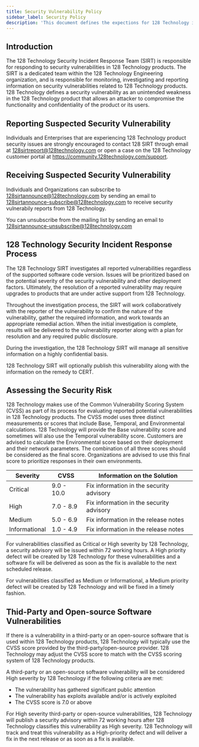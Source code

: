 ```yaml
---
title: Security Vulnerability Policy
sidebar_label: Security Policy
description: 'This document defines the expections for 128 Technology in delivering communication and resolutions to security related vulenerabilities.'
---
```


## Introduction

The 128 Technology Security Incident Response Team (SIRT) is responsible for responding to security vulnerabilities in 128 Technology products. The SIRT is a dedicated team within the 128 Technology Engineering organization, and is responsible for monitoring, investigating and reporting information on security vulnerabilities related to 128 Technology products. 128 Technology defines a security vulnerability as an unintended weakness in the 128 Technology product that allows an attacker to compromise the functionality and confidentiality of the product or its users.

## Reporting Suspected Security Vulnerability

Individuals and Enterprises that are experiencing 128 Technology product security issues are strongly encouraged to contact 128 SIRT through email at 128sirtreport@128technology.com or open a case on the 128 Technology customer portal at https://community.128technology.com/support.

## Receiving Suspected Security Vulnerability

Individuals and Organizations can subscribe to 128sirtannounce@128technology.com by sending an email to 128sirtannounce-subscribe@128technology.com to receive security vulnerabily reports from 128 Technology.

You can unsubscribe from the mailing list by sending an email to 128sirtannounce-unsubscribe@128technology.com

## 128 Technology Security Incident Response Process

The 128 Technology SIRT investigates all reported vulnerabilities regardless of the supported software code version. Issues will be prioritized based on the potential severity of the security vulnerability and other deployment factors. Ultimately, the resolution of a reported vulnerability may require upgrades to products that are under active support from 128 Technology.

Throughout the investigation process, the SIRT will work collaboratively with the reporter of the vulnerability to confirm the nature of the vulnerability, gather the required information, and work towards an appropriate remedial action. When the initial investigation is complete, results will be delivered to the vulnerability reporter along with a plan for resolution and any required public disclosure.

During the investigation, the 128 Technology SIRT will manage all sensitive information on a highly confidential basis.

128 Technology SIRT will optionally publish this vulnerability along with the information on the remedy to CERT.

## Assessing the Security Risk

128 Technology makes use of the Common Vulnerability Scoring System (CVSS) as part of its process for evaluating reported potential vulnerabilities in 128 Technology products. The CVSS model uses three distinct measurements or scores that include Base, Temporal, and Environmental calculations. 128 Technology will provide the Base vulnerability score and sometimes will also use the Temporal vulnerability score. Customers are advised to calculate
the Environmental score based on their deployment and their network parameters. The combination of all three scores should be considered as the final score. Organizations are advised to use this final score to prioritize responses in their own environments.

| Severity      | CVSS       | Information on the Solution              |
| ------------- | ---------- | ---------------------------------------- |
| Critical      | 9.0 - 10.0 | Fix information in the security advisory |
| High          | 7.0 - 8.9  | Fix information in the security advisory |
| Medium        | 5.0 - 6.9  | Fix information in the release notes     |
| Informational | 1.0 - 4.9  | Fix information in the release notes     |

For vulnerabilities classified as Critical or High severity by 128 Technology, a security advisory will be issued within 72 working hours. A High priority defect will be created by 128 Technology for these vulnerabilities and a software fix will be delivered as soon as the fix is available to the next scheduled release.

For vulnerabilities classified as Medium or Informational, a Medium priority defect will be created by 128 Technology and will be fixed in a timely fashion.

## Thid-Party and Open-source Software Vulnerabilities

If there is a vulnerability in a third-party or an open-source software that is used within 128 Technology products, 128 Technology will typically use the CVSS score provided by the third-party/open-source provider. 128 Technology may adjust the CVSS score to match with the CVSS scoring system of 128 Technology products.

A third-party or an open-source software vulnerability will be considered High severity by 128 Technology if the following criteria are met:
* The vulnerability has gathered significant public attention
* The vulnerability has exploits available and/or is actively exploited
* The CVSS score is 7.0 or above

For High severity third-party or open-source vulnerabilities, 128 Technology will publish a security advisory within 72 working hours after 128 Technology classifies this vulnerability as High severity. 128 Technology will track and treat this vulnerability as a High-priority defect and will deliver a fix in the next release or as soon as a fix is available.